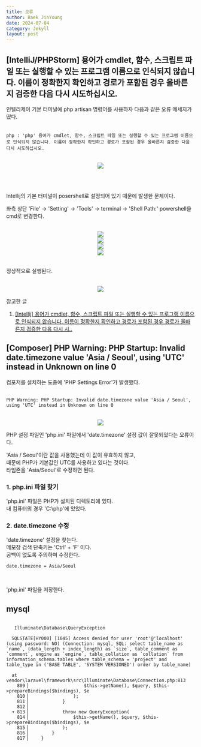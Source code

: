 ```yaml
---
title: 오류
author: Baek JinYoung
date: 2024-07-04
category: Jekyll
layout: post
---
```


[IntelliJ/PHPStorm] 용어가 cmdlet, 함수, 스크립트 파일 또는 실행할 수 있는 프로그램 이름으로 인식되지 않습니다. 이름이 정확한지 확인하고 경로가 포함된 경우 올바른지 검증한 다음 다시 시도하십시오.
-

인텔리제이 기본 터미널에 php artisan 명령어를 사용하자 다음과 같은 오류 메세지가 떴다. </br> </br>

```
php : 'php' 용어가 cmdlet, 함수, 스크립트 파일 또는 실행할 수 있는 프로그램 이름으로 인식되지 않습니다. 이름이 정확한지 확인하고 경로가 포함된 경우 올바른지 검증한 다음 다시 시도하십시오.
```

 </br>

<center><img src="https://github.com/BaekJinYoung/BaekJinYoung.github.io/assets/98303264/9cbf06df-5965-4610-adae-d36523460b02"></center>

 </br> </br>

Intellij의 기본 터미널이 posershell로 설정되어 있기 때문에 발생한 문제이다. </br>

좌측 상단 'File' -> 'Setting' -> 'Tools' -> terminal -> 'Shell Path:' powershell을 cmd로 변경한다. </br> </br>

<center><img src="https://github.com/BaekJinYoung/BaekJinYoung.github.io/assets/98303264/85315c63-e2c6-40e8-ab8f-f90e4e035af1"></center>
<center><img src="https://github.com/BaekJinYoung/BaekJinYoung.github.io/assets/98303264/b5a76568-e9e4-48ce-ae4b-4ce5c1a70fa9"></center>
<center><img src="https://github.com/BaekJinYoung/BaekJinYoung.github.io/assets/98303264/392c06ea-37a0-4772-834a-7ac7f0f1c0e1"></center>
<center><img src="https://github.com/BaekJinYoung/BaekJinYoung.github.io/assets/98303264/cfbc29a2-b3a4-44d4-bc48-38d6dbef05d4"></center>

 </br>

정상적으로 실행된다. </br> </br>

<center><img src="https://github.com/BaekJinYoung/BaekJinYoung.github.io/assets/98303264/8b5173ba-d848-470c-a882-b00d05d61053"></center>


참고한 글

1. [[Intellij] 용어가 cmdlet, 함수, 스크립트 파일 또는 실행할 수 있는 프로그램 이름으로 인식되지 않습니다. 이름이 정확한지 확인하고 경로가 포함된 경우 경로가 올바른지 검증한 다음 다시 시..](https://this-circle-jeong.tistory.com/221)

[Composer] PHP Warning: PHP Startup: Invalid date.timezone value 'Asia / Seoul', using 'UTC' instead in Unknown on line 0
-

컴포저를 설치하는 도중에 'PHP Settings Error'가 발생했다. </br> </br>

```
PHP Warning: PHP Startup: Invalid date.timezone value 'Asia / Seoul', using 'UTC' instead in Unknown on line 0
```

 </br>

<center><img src="https://github.com/BaekJinYoung/BaekJinYoung.github.io/assets/98303264/e1eb65ce-e5b4-447d-b5ec-5f564bb74432"></center>

PHP 설정 파일인 'php.ini' 파일에서 'date.timezone' 설정 값이 잘못되었다는 오류이다. </br>

'Asia / Seoul'이란 값을 사용했는데 이 값이 유효하지 않고, </br>
때문에 PHP가 기본값인 UTC를 사용하고 있다는 것이다. </br>
타임존을 'Asia/Seoul'로 수정하면 된다. </br>

### 1. php.ini 파일 찾기

'php.ini' 파일은 PHP가 설치된 디렉토리에 있다. </br>
내 컴퓨터의 경우 'C:\php'에 있었다. </br>

### 2. date.timezone 수정

'date.timezone' 설정을 찾는다. </br>
메모장 검색 단축키는 'Ctrl' + 'F' 이다. </br>
공백이 없도록 주의하며 수정한다. </br>

```
date.timezone = Asia/Seoul
```

 </br>

'php.ini' 파일을 저장한다. </br>

mysql
-
```shell

   Illuminate\Database\QueryException 

  SQLSTATE[HY000] [1045] Access denied for user 'root'@'localhost' (using password: NO) (Connection: mysql, SQL: select table_name as `name`, (data_length + index_length) as `size`, table_comment as `comment`, engine as `engine`, table_collation as `collation` from information_schema.tables where table_schema = 'project' and table_type in ('BASE TABLE', 'SYSTEM VERSIONED') order by table_name)

  at vendor\laravel\framework\src\Illuminate\Database\Connection.php:813
    809▕                     $this->getName(), $query, $this->prepareBindings($bindings), $e
    810▕                 );
    811▕             }
    812▕
  ➜ 813▕             throw new QueryException(
    814▕                 $this->getName(), $query, $this->prepareBindings($bindings), $e
    815▕             );
    816▕         }
    817▕     }
```